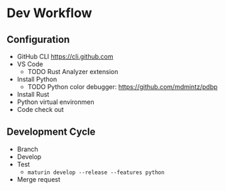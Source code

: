 # Dev Workflow

## Configuration

* GitHub CLI https://cli.github.com
* VS Code
  * TODO Rust Analyzer extension
* Install Python
  * TODO Python color debugger: https://github.com/mdmintz/pdbp
* Install Rust
* Python virtual environmen
* Code check out

## Development Cycle

* Branch
* Develop
* Test
  * `maturin develop --release --features python`
* Merge request
